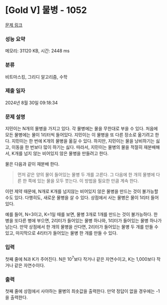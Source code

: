 # [Gold V] 물병 - 1052 

[문제 링크](https://www.acmicpc.net/problem/1052) 

### 성능 요약

메모리: 31120 KB, 시간: 2448 ms

### 분류

비트마스킹, 그리디 알고리즘, 수학

### 제출 일자

2024년 8월 30일 09:18:34

### 문제 설명

<p>지민이는 N개의 물병을 가지고 있다. 각 물병에는 물을 무한대로 부을 수 있다. 처음에 모든 물병에는 물이 1리터씩 들어있다. 지민이는 이 물병을 또 다른 장소로 옮기려고 한다. 지민이는 한 번에 K개의 물병을 옮길 수 있다. 하지만, 지민이는 물을 낭비하기는 싫고, 이동을 한 번보다 많이 하기는 싫다. 따라서, 지민이는 물병의 물을 적절히 재분배해서, K개를 넘지 않는 비어있지 않은 물병을 만들려고 한다.</p>

<p>물은 다음과 같이 재분배 한다.</p>

<blockquote>
<p>먼저 같은 양의 물이 들어있는 물병 두 개를 고른다. 그 다음에 한 개의 물병에 다른 한 쪽에 있는 물을 모두 붓는다. 이 방법을 필요한 만큼 계속 한다.</p>
</blockquote>

<p>이런 제약 때문에, N개로 K개를 넘지않는 비어있지 않은 물병을 만드는 것이 불가능할 수도 있다. 다행히도, 새로운 물병을 살 수 있다. 상점에서 사는 물병은 물이 1리터 들어있다.</p>

<p>예를 들어, N=3이고, K=1일 때를 보면, 물병 3개로 1개를 만드는 것이 불가능하다. 한 병을 또다른 병에 부으면, 2리터가 들어있는 물병 하나와, 1리터가 들어있는 물병 하나가 남는다. 만약 상점에서 한 개의 물병을 산다면, 2리터가 들어있는 물병 두 개를 만들 수 있고, 마지막으로 4리터가 들어있는 물병 한 개를 만들 수 있다.</p>

### 입력 

 <p>첫째 줄에 N과 K가 주어진다. N은 10<sup>7</sup>보다 작거나 같은 자연수이고, K는 1,000보다 작거나 같은 자연수이다.</p>

### 출력 

 <p>첫째 줄에 상점에서 사야하는 물병의 최솟값을 출력한다. 만약 정답이 없을 경우에는 -1을 출력한다.</p>

